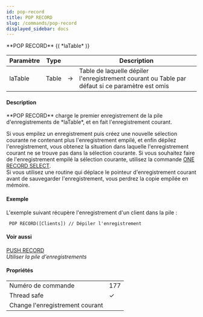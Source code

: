 ```yaml
---
id: pop-record
title: POP RECORD
slug: /commands/pop-record
displayed_sidebar: docs
---
```


<!--REF #_command_.POP RECORD.Syntax-->**POP RECORD** {( *laTable* )}<!-- END REF-->
<!--REF #_command_.POP RECORD.Params-->
| Paramètre | Type |  | Description |
| --- | --- | --- | --- |
| laTable | Table | &#8594;  | Table de laquelle dépiler l'enregistrement courant ou Table par défaut si ce paramètre est omis |

<!-- END REF-->

#### Description 

<!--REF #_command_.POP RECORD.Summary-->**POP RECORD** charge le premier enregistrement de la pile d'enregistrements de *laTable*, et en fait l'enregistrement courant.<!-- END REF-->

Si vous empilez un enregistrement puis créez une nouvelle sélection courante ne contenant plus l'enregistrement empilé, et enfin dépilez l'enregistrement, vous obtenez la situation dans laquelle l'enregistrement courant ne se trouve pas dans la sélection courante. Si vous souhaitez faire de l'enregistrement empilé la sélection courante, utilisez la commande [ONE RECORD SELECT](one-record-select.md).   
Si vous utilisez une routine qui déplace le pointeur d'enregistrement courant avant de sauvegarder l'enregistrement, vous perdrez la copie empilée en mémoire.

#### Exemple 

L'exemple suivant récupère l'enregistrement d'un client dans la pile :

```4d
 POP RECORD([Clients]) // Dépiler l'enregistrement
```

#### Voir aussi 

[PUSH RECORD](push-record.md)  
*Utiliser la pile d'enregistrements*  

#### Propriétés

|  |  |
| --- | --- |
| Numéro de commande | 177 |
| Thread safe | &check; |
| Change l'enregistrement courant ||


